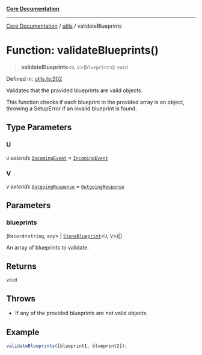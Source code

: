 [**Core Documentation**](../../README.md)

***

[Core Documentation](../../README.md) / [utils](../README.md) / validateBlueprints

# Function: validateBlueprints()

> **validateBlueprints**\<`U`, `V`\>(`blueprints`): `void`

Defined in: [utils.ts:202](https://github.com/stonemjs/core/blob/e2200da501349da1fec304d821c002bb6d055b61/src/utils.ts#L202)

Validates that the provided blueprints are valid objects.

This function checks if each blueprint in the provided array is an object,
throwing a SetupError if an invalid blueprint is found.

## Type Parameters

### U

`U` *extends* [`IncomingEvent`](../../events/IncomingEvent/classes/IncomingEvent.md) = [`IncomingEvent`](../../events/IncomingEvent/classes/IncomingEvent.md)

### V

`V` *extends* [`OutgoingResponse`](../../events/OutgoingResponse/classes/OutgoingResponse.md) = [`OutgoingResponse`](../../events/OutgoingResponse/classes/OutgoingResponse.md)

## Parameters

### blueprints

(`Record`\<`string`, `any`\> \| [`StoneBlueprint`](../../options/StoneBlueprint/interfaces/StoneBlueprint.md)\<`U`, `V`\>)[]

An array of blueprints to validate.

## Returns

`void`

## Throws

- If any of the provided blueprints are not valid objects.

## Example

```typescript
validateBlueprints([blueprint1, blueprint2]);
```
